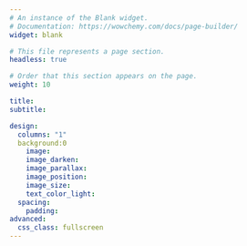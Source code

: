 ```yaml
---
# An instance of the Blank widget.
# Documentation: https://wowchemy.com/docs/page-builder/
widget: blank

# This file represents a page section.
headless: true

# Order that this section appears on the page.
weight: 10

title:
subtitle:

design:
  columns: "1"
  background:0
    image:
    image_darken:
    image_parallax:
    image_position:
    image_size:
    text_color_light:
  spacing:
    padding:
advanced:
  css_class: fullscreen
---
```

